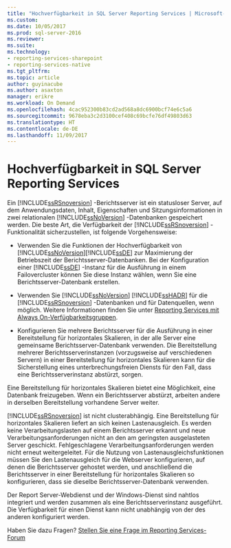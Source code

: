 ```yaml
---
title: "Hochverfügbarkeit in SQL Server Reporting Services | Microsoft-Dokumentation"
ms.custom: 
ms.date: 10/05/2017
ms.prod: sql-server-2016
ms.reviewer: 
ms.suite: 
ms.technology:
- reporting-services-sharepoint
- reporting-services-native
ms.tgt_pltfrm: 
ms.topic: article
author: guyinacube
ms.author: asaxton
manager: erikre
ms.workload: On Demand
ms.openlocfilehash: 4cac952300b83cd2ad568a8dc6900bcf74e6c5a6
ms.sourcegitcommit: 9678eba3c2d3100cef408c69bcfe76df49803d63
ms.translationtype: HT
ms.contentlocale: de-DE
ms.lasthandoff: 11/09/2017
---
```

# <a name="high-availability-in-sql-server-reporting-services"></a>Hochverfügbarkeit in SQL Server Reporting Services

Ein [!INCLUDE[ssRSnoversion](../../includes/ssrsnoversion-md.md)] -Berichtsserver ist ein statusloser Server, auf dem Anwendungsdaten, Inhalt, Eigenschaften und Sitzungsinformationen in zwei relationalen [!INCLUDE[ssNoVersion](../../includes/ssnoversion-md.md)] -Datenbanken gespeichert werden. Die beste Art, die Verfügbarkeit der [!INCLUDE[ssRSnoversion](../../includes/ssrsnoversion-md.md)] -Funktionalität sicherzustellen, ist folgende Vorgehensweise:  
  
-   Verwenden Sie die Funktionen der Hochverfügbarkeit von [!INCLUDE[ssNoVersion](../../includes/ssnoversion-md.md)][!INCLUDE[ssDE](../../includes/ssde-md.md)] zur Maximierung der Betriebszeit der Berichtsserver-Datenbanken. Bei der Konfiguration einer [!INCLUDE[ssDE](../../includes/ssde-md.md)] -Instanz für die Ausführung in einem Failovercluster können Sie diese Instanz wählen, wenn Sie eine Berichtsserver-Datenbank erstellen.  
  
-   Verwenden Sie [!INCLUDE[ssNoVersion](../../includes/ssnoversion-md.md)] [!INCLUDE[ssHADR](../../includes/sshadr-md.md)] für die [!INCLUDE[ssRSnoversion](../../includes/ssrsnoversion-md.md)] -Datenbanken und für Datenquellen, wenn möglich. Weitere Informationen finden Sie unter [Reporting Services mit Always On-Verfügbarkeitsgruppen](../../database-engine/availability-groups/windows/reporting-services-with-always-on-availability-groups-sql-server.md).  
  
-   Konfigurieren Sie mehrere Berichtsserver für die Ausführung in einer Bereitstellung für horizontales Skalieren, in der alle Server eine gemeinsame Berichtsserver-Datenbank verwenden. Die Bereitstellung mehrerer Berichtsserverinstanzen (vorzugsweise auf verschiedenen Servern) in einer Bereitstellung für horizontales Skalieren kann für die Sicherstellung eines unterbrechungsfreien Diensts für den Fall, dass eine Berichtsserverinstanz abstürzt, sorgen.  
  
 Eine Bereitstellung für horizontales Skalieren bietet eine Möglichkeit, eine Datenbank freizugeben. Wenn ein Berichtsserver abstürzt, arbeiten andere in derselben Bereitstellung vorhandene Server weiter.  
  
 [!INCLUDE[ssRSnoversion](../../includes/ssrsnoversion-md.md)] ist nicht clusterabhängig. Eine Bereitstellung für horizontales Skalieren liefert an sich keinen Lastenausgleich. Es werden keine Verarbeitungslasten auf einem Berichtsserver erkannt und neue Verarbeitungsanforderungen nicht an den am geringsten ausgelasteten Server geschickt. Fehlgeschlagene Verarbeitungsanforderungen werden nicht erneut weitergeleitet. Für die Nutzung von Lastenausgleichsfunktionen müssen Sie den Lastenausgleich für die Webserver konfigurieren, auf denen die Berichtsserver gehostet werden, und anschließend die Berichtsserver in einer Bereitstellung für horizontales Skalieren so konfigurieren, dass sie dieselbe Berichtsserver-Datenbank verwenden.  
  
 Der Report Server-Webdienst und der Windows-Dienst sind nahtlos integriert und werden zusammen als eine Berichtsserverinstanz ausgeführt. Die Verfügbarkeit für einen Dienst kann nicht unabhängig von der des anderen konfiguriert werden.  

Haben Sie dazu Fragen? [Stellen Sie eine Frage im Reporting Services-Forum](http://go.microsoft.com/fwlink/?LinkId=620231)
